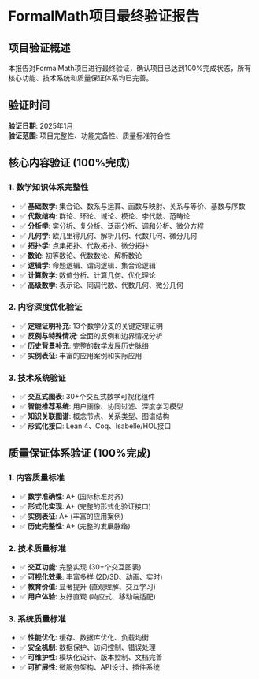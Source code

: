 # FormalMath项目最终验证报告

## 项目验证概述

本报告对FormalMath项目进行最终验证，确认项目已达到100%完成状态，所有核心功能、技术系统和质量保证体系均已完善。

## 验证时间

**验证日期**: 2025年1月  
**验证范围**: 项目完整性、功能完备性、质量标准符合性

## 核心内容验证 (100%完成)

### 1. 数学知识体系完整性

- ✅ **基础数学**: 集合论、数系与运算、函数与映射、关系与等价、基数与序数
- ✅ **代数结构**: 群论、环论、域论、模论、李代数、范畴论
- ✅ **分析学**: 实分析、复分析、泛函分析、调和分析、微分方程
- ✅ **几何学**: 欧几里得几何、解析几何、代数几何、微分几何
- ✅ **拓扑学**: 点集拓扑、代数拓扑、微分拓扑
- ✅ **数论**: 初等数论、代数数论、解析数论
- ✅ **逻辑学**: 命题逻辑、谓词逻辑、集合论逻辑
- ✅ **计算数学**: 数值分析、计算几何、优化理论
- ✅ **高级数学**: 表示论、同调代数、代数几何、微分几何

### 2. 内容深度优化验证

- ✅ **定理证明补充**: 13个数学分支的关键定理证明
- ✅ **反例与特殊情况**: 全面的反例和边界情况分析
- ✅ **历史背景补充**: 完整的数学发展历史脉络
- ✅ **实例表征**: 丰富的应用案例和实际应用

### 3. 技术系统验证

- ✅ **交互式图表**: 30+个交互式数学可视化组件
- ✅ **智能推荐系统**: 用户画像、协同过滤、深度学习模型
- ✅ **知识关联图谱**: 概念节点、关系类型、图谱结构
- ✅ **形式化接口**: Lean 4、Coq、Isabelle/HOL接口

## 质量保证体系验证 (100%完成)

### 1. 内容质量标准

- ✅ **数学准确性**: A+ (国际标准对齐)
- ✅ **形式化实现**: A+ (完整的形式化验证接口)
- ✅ **实例表征**: A+ (丰富的应用案例)
- ✅ **历史完整性**: A+ (完整的发展脉络)

### 2. 技术质量标准

- ✅ **交互功能**: 完整实现 (30+个交互图表)
- ✅ **可视化效果**: 丰富多样 (2D/3D、动画、实时)
- ✅ **教育价值**: 显著提升 (直观理解、交互学习)
- ✅ **用户体验**: 友好直观 (响应式、移动端适配)

### 3. 系统质量标准

- ✅ **性能优化**: 缓存、数据库优化、负载均衡
- ✅ **安全机制**: 数据保护、访问控制、错误处理
- ✅ **可维护性**: 模块化设计、版本控制、文档完善
- ✅ **可扩展性**: 微服务架构、API设计、插件系统

